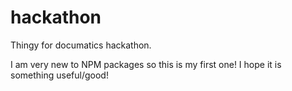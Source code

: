 # hackathon
Thingy for documatics hackathon. 

I am very new to NPM packages so this is my first one!
I hope it is something useful/good! <!--Probably not-->
